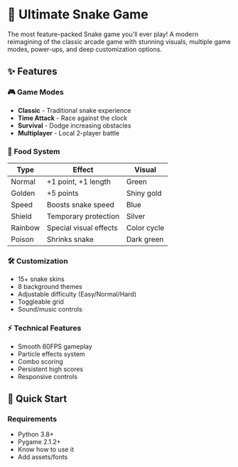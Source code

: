 # 🐍 Ultimate Snake Game 

The most feature-packed Snake game you'll ever play! A modern reimagining of the classic arcade game with stunning visuals, multiple game modes, power-ups, and deep customization options.

## ✨ Features

### 🎮 Game Modes
- **Classic** - Traditional snake experience
- **Time Attack** - Race against the clock
- **Survival** - Dodge increasing obstacles
- **Multiplayer** - Local 2-player battle

### 🍎 Food System
| Type        | Effect                      | Visual       |
|-------------|-----------------------------|--------------|
| Normal      | +1 point, +1 length         | Green        |
| Golden      | +5 points                   | Shiny gold   |
| Speed       | Boosts snake speed          | Blue         |
| Shield      | Temporary protection        | Silver       |
| Rainbow     | Special visual effects      | Color cycle  |
| Poison      | Shrinks snake               | Dark green   |

### 🛠️ Customization
- 15+ snake skins
- 8 background themes
- Adjustable difficulty (Easy/Normal/Hard)
- Toggleable grid
- Sound/music controls

### ⚡ Technical Features
- Smooth 60FPS gameplay
- Particle effects system
- Combo scoring
- Persistent high scores
- Responsive controls

## 🚀 Quick Start

### Requirements
- Python 3.8+
- Pygame 2.1.2+
- Know how to use it
- Add assets/fonts
  
